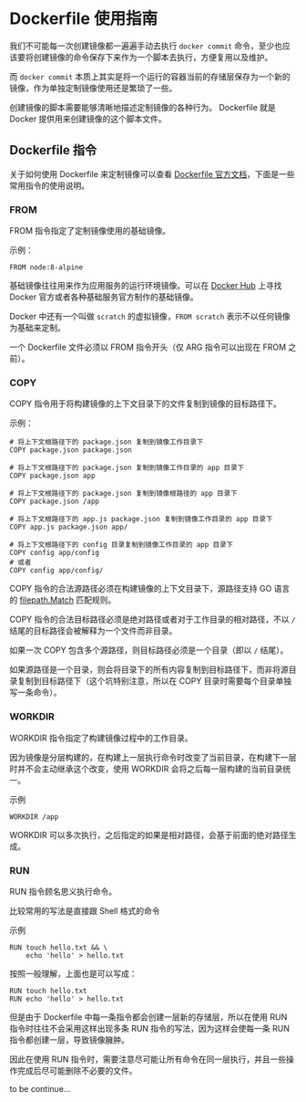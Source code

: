 # Dockerfile 使用指南

我们不可能每一次创建镜像都一遍遍手动去执行 `docker commit` 命令，至少也应该要将创建镜像的命令保存下来作为一个脚本去执行，方便复用以及维护。

而 `docker commit` 本质上其实是将一个运行的容器当前的存储层保存为一个新的镜像，作为单独定制镜像使用还是繁琐了一些。

创建镜像的脚本需要能够清晰地描述定制镜像的各种行为。 Dockerfile 就是 Docker 提供用来创建镜像的这个脚本文件。

## Dockerfile 指令

关于如何使用 Dockerfile 来定制镜像可以查看 [Dockerfile 官方文档](https://docs.docker.com/engine/reference/builder/)，下面是一些常用指令的使用说明。

### FROM

FROM 指令指定了定制镜像使用的基础镜像。

示例：

```
FROM node:8-alpine
```

基础镜像往往用来作为应用服务的运行环境镜像。可以在 [Docker Hub](https://hub.docker.com/) 上寻找 Docker 官方或者各种基础服务官方制作的基础镜像。

Docker 中还有一个叫做 `scratch` 的虚拟镜像，`FROM scratch` 表示不以任何镜像为基础来定制。

一个 Dockerfile 文件必须以 FROM 指令开头（仅 ARG 指令可以出现在 FROM 之前）。

### COPY

COPY 指令用于将构建镜像的上下文目录下的文件复制到镜像的目标路径下。

示例：

```
# 将上下文根路径下的 package.json 复制到镜像工作目录下
COPY package.json package.json

# 将上下文根路径下的 package.json 复制到镜像工作目录的 app 目录下
COPY package.json app

# 将上下文根路径下的 package.json 复制到镜像根路径的 app 目录下
COPY package.json /app

# 将上下文根路径下的 app.js package.json 复制到镜像工作目录的 app 目录下
COPY app.js package.json app/

# 将上下文根路径下的 config 目录复制到镜像工作目录的 app 目录下
COPY config app/config
# 或者
COPY config app/config/
```

COPY 指令的合法源路径必须在构建镜像的上下文目录下，源路径支持 GO 语言的 [filepath.Match](https://golang.org/pkg/path/filepath/#Match) 匹配规则。

COPY 指令的合法目标路径必须是绝对路径或者对于工作目录的相对路径，不以 `/` 结尾的目标路径会被解释为一个文件而非目录。

如果一次 COPY 包含多个源路径，则目标路径必须是一个目录（即以 `/` 结尾）。

如果源路径是一个目录，则会将目录下的所有内容复制到目标路径下，而非将源目录复制到目标路径下（这个坑特别注意，所以在 COPY 目录时需要每个目录单独写一条命令）。

### WORKDIR

WORKDIR 指令指定了构建镜像过程中的工作目录。

因为镜像是分层构建的，在构建上一层执行命令时改变了当前目录，在构建下一层时并不会主动继承这个改变，使用 WORKDIR 会将之后每一层构建的当前目录统一。

示例

```
WORKDIR /app
```

WORKDIR 可以多次执行，之后指定的如果是相对路径，会基于前面的绝对路径生成。

### RUN

RUN 指令顾名思义执行命令。

比较常用的写法是直接跟 Shell 格式的命令

示例

```
RUN touch hello.txt && \
    echo 'hello' > hello.txt
```

按照一般理解，上面也是可以写成：

```
RUN touch hello.txt
RUN echo 'hello' > hello.txt
```

但是由于 Dockerfile 中每一条指令都会创建一层新的存储层，所以在使用 RUN 指令时往往不会采用这样出现多条 RUN 指令的写法，因为这样会使每一条 RUN 指令都创建一层，导致镜像臃肿。

因此在使用 RUN 指令时，需要注意尽可能让所有命令在同一层执行，并且一些操作完成后尽可能删除不必要的文件。


to be continue...
